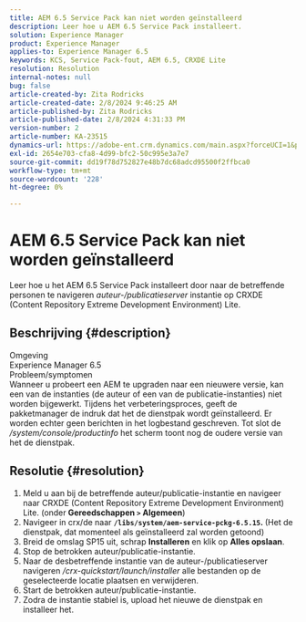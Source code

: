 ```yaml
---
title: AEM 6.5 Service Pack kan niet worden geïnstalleerd
description: Leer hoe u AEM 6.5 Service Pack installeert.
solution: Experience Manager
product: Experience Manager
applies-to: Experience Manager 6.5
keywords: KCS, Service Pack-fout, AEM 6.5, CRXDE Lite
resolution: Resolution
internal-notes: null
bug: false
article-created-by: Zita Rodricks
article-created-date: 2/8/2024 9:46:25 AM
article-published-by: Zita Rodricks
article-published-date: 2/8/2024 4:31:33 PM
version-number: 2
article-number: KA-23515
dynamics-url: https://adobe-ent.crm.dynamics.com/main.aspx?forceUCI=1&pagetype=entityrecord&etn=knowledgearticle&id=67af1fe6-66c6-ee11-9079-6045bd006704
exl-id: 2654e703-cfa8-4d99-bfc2-50c995e3a7e7
source-git-commit: dd19f78d752827e48b7dc68adcd95500f2ffbca0
workflow-type: tm+mt
source-wordcount: '228'
ht-degree: 0%

---
```


# AEM 6.5 Service Pack kan niet worden geïnstalleerd


Leer hoe u het AEM 6.5 Service Pack installeert door naar de betreffende personen te navigeren *auteur-/publicatieserver* instantie op CRXDE (Content Repository Extreme Development Environment) Lite.

## Beschrijving {#description}

Omgeving<br>
Experience Manager 6.5
<br>Probleem/symptomen<br>
Wanneer u probeert een AEM te upgraden naar een nieuwere versie, kan een van de instanties (de auteur of een van de publicatie-instanties) niet worden bijgewerkt. Tijdens het verbeteringsproces, geeft de pakketmanager de indruk dat het de dienstpak wordt geïnstalleerd. Er worden echter geen berichten in het logbestand geschreven. Tot slot de */system/console/productinfo* het scherm toont nog de oudere versie van het de dienstpak.


## Resolutie {#resolution}


1. Meld u aan bij de betreffende auteur/publicatie-instantie en navigeer naar CRXDE (Content Repository Extreme Development Environment) Lite. (onder<b> Gereedschappen `>`  Algemeen</b>)
2. Navigeer in crx/de naar <b>`/libs/system/aem-service-pckg-6.5.15`. </b>(Het de dienstpak, dat momenteel als geïnstalleerd zal worden getoond)
3. Breid de omslag SP15 uit, schrap <b>Installeren</b> en klik op <b>Alles opslaan</b>.
4. Stop de betrokken auteur/publicatie-instantie.
5. Naar de desbetreffende instantie van de auteur-/publicatieserver navigeren */crx-quickstart/launch/installer* alle bestanden op de geselecteerde locatie plaatsen en verwijderen.
6. Start de betrokken auteur/publicatie-instantie.
7. Zodra de instantie stabiel is, upload het nieuwe de dienstpak en installeer het.

